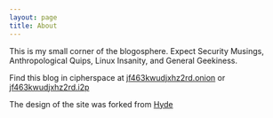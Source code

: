 ```yaml
---
layout: page
title: About
---
```


This is my small corner of the blogosphere. Expect Security Musings, Anthropological Quips, Linux Insanity, and General Geekiness.  

Find this blog in cipherspace at [jf463kwudjxhz2rd.onion](http://jf463kwudjxhz2rd.onion) or [jf463kwudjxhz2rd.i2p](http://jf463kwudjxhz2rd.i2p)

The design of the site was forked from [Hyde](http://hyde.getpoole.com)
